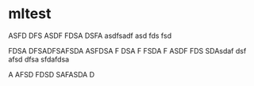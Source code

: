 # mltest
ASFD
DFS
ASDF
FDSA
DSFA
asdfsadf
asd
fds
fsd

FDSA
DFSADFSAFSDA
ASFDSA
F
DSA
F
FSDA
F
ASDF
FDS
SDAsdaf
dsf
afsd
dfsa
sfdafdsa

A
AFSD
FDSD
SAFASDA
D

